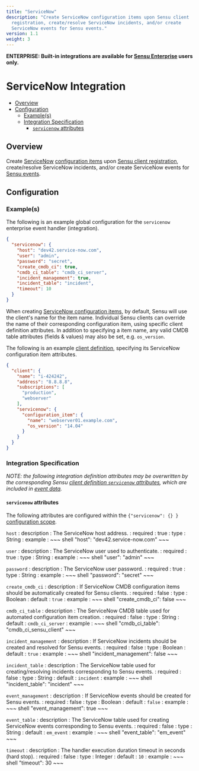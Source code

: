```yaml
---
title: "ServiceNow"
description: "Create ServiceNow configuration items upon Sensu client
  registration, create/resolve ServiceNow incidents, and/or create
  ServiceNow events for Sensu events."
version: 1.1
weight: 3
---
```


**ENTERPRISE: Built-in integrations are available for [Sensu Enterprise][1]
users only.**

# ServiceNow Integration

- [Overview](#overview)
- [Configuration](#configuration)
  - [Example(s)](#examples)
  - [Integration Specification](#integration-specification)
    - [`servicenow` attributes](#servicenow-attributes)

## Overview

Create [ServiceNow][2] [configuration items][3] upon [Sensu client
registration][4], create/resolve ServiceNow incidents, and/or create
ServiceNow events for [Sensu events][5].

## Configuration

### Example(s)

The following is an example global configuration for the `servicenow` enterprise
event handler (integration).

~~~ json
{
  "servicenow": {
    "host": "dev42.service-now.com",
    "user": "admin",
    "password": "secret",
    "create_cmdb_ci": true,
    "cmdb_ci_table": "cmdb_ci_server",
    "incident_management": true,
    "incident_table": "incident",
    "timeout": 10
  }
}
~~~

When creating [ServiceNow configuration items][6], by default, Sensu will use
the client's name for the item name. Individual Sensu clients can override the
name of their corresponding configuration item, using specific client definition
attributes. In addition to specifying a item name, any valid CMDB table
attributes (fields & values) may also be set, e.g. `os_version`.

The following is an example [client definition][7], specifying its ServiceNow
configuration item attributes.

~~~ json
{
  "client": {
    "name": "i-424242",
    "address": "8.8.8.8",
    "subscriptions": [
      "production",
      "webserver"
    ],
    "servicenow": {
      "configuration_item": {
        "name": "webserver01.example.com",
        "os_version": "14.04"
      }
    }
  }
}
~~~

### Integration Specification

_NOTE: the following integration definition attributes may be overwritten by
the corresponding Sensu [client definition `servicenow` attributes][8], which
are included in [event data][9]._

#### `servicenow` attributes

The following attributes are configured within the `{"servicenow": {} }`
[configuration scope][10].

`host`
: description
  : The ServiceNow host address.
: required
  : true
: type
  : String
: example
  : ~~~ shell
    "host": "dev42.service-now.com"
    ~~~

`user`
: description
  : The ServiceNow user used to authenticate.
: required
  : true
: type
  : String
: example
  : ~~~ shell
    "user": "admin"
    ~~~

`password`
: description
  : The ServiceNow user password.
: required
  : true
: type
  : String
: example
  : ~~~ shell
    "password": "secret"
    ~~~

`create_cmdb_ci`
: description
  : If ServiceNow CMDB configuration items should be automatically created for
    Sensu clients.
: required
  : false
: type
  : Boolean
: default
  : `true`
: example
  : ~~~ shell
    "create_cmdb_ci": false
    ~~~

`cmdb_ci_table`
: description
  : The ServiceNow CMDB table used for automated configuration item creation.
: required
  : false
: type
  : String
: default
  : `cmdb_ci_server`
: example
  : ~~~ shell
    "cmdb_ci_table": "cmdb_ci_sensu_client"
    ~~~

`incident_management`
: description
  : If ServiceNow incidents should be created and resolved for Sensu events.
: required
  : false
: type
  : Boolean
: default
  : `true`
: example
  : ~~~ shell
    "incident_management": false
    ~~~

`incident_table`
: description
  : The ServiceNow table used for creating/resolving incidents corresponding to Sensu events.
: required
  : false
: type
  : String
: default
  : `incident`
: example
  : ~~~ shell
    "incident_table": "incident"
    ~~~

`event_management`
: description
  : If ServiceNow events should be created for Sensu events.
: required
  : false
: type
  : Boolean
: default
  : `false`
: example
  : ~~~ shell
    "event_management": true
    ~~~

`event_table`
: description
  : The ServiceNow table used for creating ServiceNow events corresponding to Sensu events.
: required
  : false
: type
  : String
: default
  : `em_event`
: example
  : ~~~ shell
    "event_table": "em_event"
    ~~~

`timeout`
: description
  : The handler execution duration timeout in seconds (hard stop).
: required
  : false
: type
  : Integer
: default
  : `10`
: example
  : ~~~ shell
    "timeout": 30
    ~~~


[?]:  #
[1]:  /enterprise
[2]:  https://www.servicenow.com?ref=sensu-enterprise
[3]:  https://www.servicenow.com/products/it-service-automation-applications/configuration-management.html?ref=sensu-enterprise
[4]:  ../../reference/clients.html#registration-and-registry
[5]:  ../../reference/events.html
[6]:  https://wiki.servicenow.com/index.php?title=Introduction_to_Assets_and_Configuration#gsc.tab=0
[7]:  ../../reference/clients.html#client-definition-specification
[8]:  #servicenow-attributes
[9]:  ../../reference/events.html#event-data
[10]: ../../reference/configuration.html#configuration-scopes
